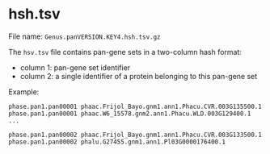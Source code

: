 # hsh.tsv

File name: `Genus.panVERSION.KEY4.hsh.tsv.gz`

The `hsv.tsv` file contains pan-gene sets in a two-column hash format:
- column 1: pan-gene set identifier
- column 2: a single identifier of a protein belonging to this pan-gene set

Example:
```
phase.pan1.pan00001	phaac.Frijol_Bayo.gnm1.ann1.Phacu.CVR.003G135500.1
phase.pan1.pan00001	phaac.W6_15578.gnm2.ann1.Phacu.WLD.003G129400.1
...

phase.pan1.pan00002	phaac.Frijol_Bayo.gnm1.ann1.Phacu.CVR.003G133500.1
phase.pan1.pan00002	phalu.G27455.gnm1.ann1.Pl03G0000176400.1
```
